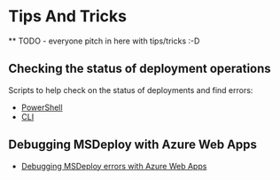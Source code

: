 # Tips And Tricks

** TODO - everyone pitch in here with tips/tricks :-D

## Checking the status of deployment operations
Scripts to help check on the status of deployments and find errors:
* [PowerShell](Checking-deployment-operations-PowerShell.md)
* [CLI](Checking-deployment-operations-cli.md)

## Debugging MSDeploy with Azure Web Apps 
* [Debugging MSDeploy errors with Azure Web Apps](Debugging-msdeploy-with-azure-web-apps.md)


